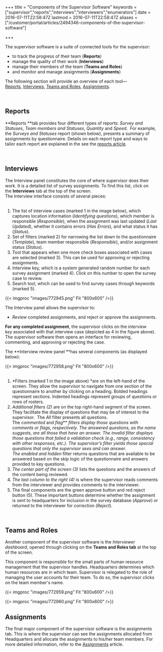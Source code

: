 ﻿+++
title = "Components of the Supervisor Software"
keywords = ["supervisor","reports","interviews","interviewers","enumerators"]
date = 2016-07-11T22:58:47Z
lastmod = 2016-07-11T22:58:47Z
aliases = ["/customer/portal/articles/2494346-components-of-the-supervisor-software"]

+++

The supervisor software is a suite of connected tools for the
supervisor:

-   to track the progress of their team (**Reports**)
-   manage the quality of their work (**Interviews**)
-   manage their members of the team (**Teams and Roles**)
-   and monitor and manage assignments (**Assignments**)

  
The following section will provide an overview of each
tool—[Reports](#Reports), [Interviews,](#Interviews) [Teams and
Roles](#Teams), [Assignments](#Assignments).  
  
 

<span id="Reports"></span>Reports
---------------------------------

  
**Reports **tab provides four different types of reports: *Survey and
Statuses*, *Team members and Statuses*, *Quantity* and *Speed*.  For
example, the *Surveys and Statuses* report (shown below), presents a
summary of assignments by questionnaire. Details on each report type and
ways to tailor each report are explained in the see the [reports
article](/supervisor/see-the-overall-progress-of-data-collection).  
  
 

<span id="Interviews"></span>Interviews
---------------------------------------

  
The Interview panel constitutes the core of where supervisor does their
work. It is a detailed list of survey assignments. To find this list,
click on the **Interviews** tab at the top of the screen.  
The Interview interface consists of several pieces:  
 

1.  The list of interview cases (marked 1 in the image below), which
    captures location information (*Identifying questions*), which
    member is responsible (*Responsible*), when the assignment was last
    updated <span class="underline">(</span>*Last Updated*), whether it
    contains errors (*Has Errors*), and what status it has (*Status*).
2.  Set of filters (marked 2) for narrowing the list down to the
    questionnaire (*Template*), team member responsible (*Responsible*),
    and/or assignment status (*Status*).
3.  Tool that appears when one more check boxes associated with cases
    are selected (marked 3). This can be used for approving or rejecting
    assignments. 
4.  Interview key, which is a system generated random number for each
    survey assignment (marked 4). Click on this number to open the
    survey case to review. 
5.  Search tool, which can be used to find survey cases through keywords
    (marked 5).  

{{< imgproc "images/772945.png" Fit "800x600" />}}  
  
  
  
The Interview panel allows the supervisor to:

-   *Review* completed assignments, and reject or approve the
    assignments.

  
**For any completed assignment**, the supervisor clicks on
the *interview key* associated with that interview case (depicted as 4
in the figure above). The supervisor software then opens an interface
for reviewing, commenting, and approving or rejecting the case.  
  
The **Interview review panel **has several components (as displayed
below):  
  
{{< imgproc "images/772958.png" Fit "800x600" />}}  
 

1.  *Filters (marked 1 in the image above) *are on the left-hand of the
    screen. They allow the supervisor to navigate from one section of
    the questionnaire to another by clicking on a heading. Bolded
    headings represent sections. Indented headings represent groups of
    questions or rows of rosters.
2.  *Additional filters (2)* are on the top right-hand segment of the
    screen. They facilitate the display of questions that may be of
    interest to the supervisor.  The *All* filter presents all
    questions. The *commented* and *flag*** **filters display those
    questions with comments or flags, respectively.
    The *answered* questions, as the name suggests, are all those that
    have an answer. The *invalid* filter displays those questions that
    failed a validation check (e.g., range, consistency with other
    responses, etc.). The *supervisor’s* filter yields those special
    questions that only the supervisor sees and can answer.
    The *enabled* and* hidden* filter returns questions that are
    available to be answered based on the skip logic of the
    questionnaire and answers provided to key questions.
3.  *The center part of the screen (3)* lists the questions and the
    answers of the content being reviewed.
4.  *The last column to the right (4)* is where the supervisor reads
    comments from the interviewer and provides comments to the
    interviewer.
5.  The final components are the green approve button and red reject
    button (5). These important buttons determine whether the assignment
    is sent to headquarters for inclusion in the survey database
    (*Approve*) or returned to the interviewer for correction
    (*Reject*).

 

<span id="Teams"></span>Teams and Roles
---------------------------------------

  
Another component of the supervisor software is the *Interviewer
dashboard*, opened through clicking on the **Teams and Roles tab** at
the top of the screen.  
  
This component is responsible for the small parts of human resource
management that the supervisor handles. Headquarters determines which
human resources are in which team. Supervisor is relegated to the role
of managing the user accounts for their team. To do so, the supervisor
clicks on the team member's name.  
  
{{< imgproc "images/772959.png" Fit "800x600" />}}  
  
  
{{< imgproc "images/772960.png" Fit "800x600" />}}

<span id="Assignments"></span>Assignments
-----------------------------------------

The final major component of the supervisor software is the assignments
tab. This is where the supervisor can see the assignments allocated from
Headquarters and allocate the assignments to his/her team members. For
more detailed information, refer to the
[Assignments](/supervisor/distribute-an-assignment) article.
